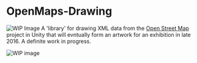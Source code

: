 # OpenMaps-Drawing
![WIP Image](http://denouncetheclock.com/publicimages/Unity_OSM2.png)
A 'library' for drawing XML data from the [Open Street Map](http://openstreetmap.org) project in Unity that will evntually form an artwork for an exhibition in late 2016.
A definite work in progress.

![WIP image](http://denouncetheclock.com/publicimages/Unity_OSM.jpg)

